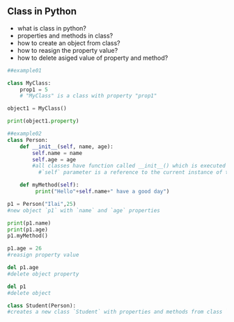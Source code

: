 ## Class in Python

* what is class in python?
* properties and methods in class?
* how to create an object from class?
* how to reasign the property value?
* how to delete asiged value of property and method?


```python
##example01

class MyClass:
    prop1 = 5
    # "MyClass" is a class with property "prop1"

object1 = MyClass()

print(object1.property)
```

```python
##example02
class Person:
    def __init__(self, name, age):
        self.name = name
        self.age = age
        #all classes have function called __init__() which is executed when class is initiated; called automatically
	      #`self` parameter is a reference to the current instance of the class; you can call with any name

    def myMethod(self):
	     print("Hello"+self.name+" have a good day")

p1 = Person("Ilai",25)
#new object `p1` with `name` and `age` properties

print(p1.name)
print(p1.age)
p1.myMethod()

p1.age = 26
#reasign property value

del p1.age
#delete object property

del p1
#delete object

class Student(Person):
#creates a new class `Student` with properties and methods from class `Person`x.
```
